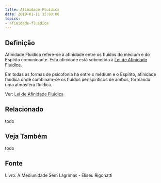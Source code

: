 ```yaml
---
title: Afinidade Fluídica
date: 2019-01-11 13:00:00
topics: 
- afinidade-fluidica
---
```


## Definição
Afinidade Fluídica refere-se à afinidade entre os fluidos do médium e do
Espírito comunicante. Esta afinidade está submetida à [Lei de Afinidade
Fluídica](/leis/afinidade-fluidica).

Em todas as formas de psicofonia há entre o médium e o Espírito, afinidade
fluídica onde combinam-se os fluidos perispíriticos de ambos, formando uma
atmosfera fluídica.

Ver: [Lei de Afinidade Fluídica](/leis/afinidade-fluidica)

## Relacionado
todo

## Veja Também
todo

## Fonte
Livro: A Mediunidade Sem Lágrimas -  Eliseu Rigonatti
